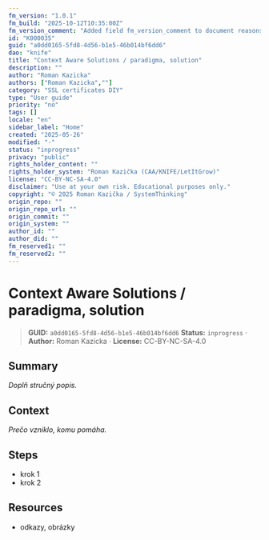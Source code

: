 ```yaml
---
fm_version: "1.0.1"
fm_build: "2025-10-12T10:35:00Z"
fm_version_comment: "Added field fm_version_comment to document reasons for FM updates"
id: "K000035"
guid: "a0dd0165-5fd8-4d56-b1e5-46b014bf6dd6"
dao: "knife"
title: "Context Aware Solutions / paradigma, solution"
description: ""
author: "Roman Kazicka"
authors: ["Roman Kazicka",""]
category: "SSL certificates DIY"
type: "User guide"
priority: "no"
tags: []
locale: "en"
sidebar_label: "Home"
created: "2025-05-26"
modified: "-"
status: "inprogress"
privacy: "public"
rights_holder_content: ""
rights_holder_system: "Roman Kazička (CAA/KNIFE/LetItGrow)"
license: "CC-BY-NC-SA-4.0"
disclaimer: "Use at your own risk. Educational purposes only."
copyright: "© 2025 Roman Kazička / SystemThinking"
origin_repo: ""
origin_repo_url: ""
origin_commit: ""
origin_system: ""
author_id: ""
author_did: ""
fm_reserved1: ""
fm_reserved2: ""
---
```

# Context Aware Solutions / paradigma, solution
<!-- fm-visible: start -->
> **GUID:** `a0dd0165-5fd8-4d56-b1e5-46b014bf6dd6`
> **Status:** `inprogress` · **Author:** Roman Kazicka · **License:** CC-BY-NC-SA-4.0
<!-- fm-visible: end -->

## Summary
_Doplň stručný popis._

## Context
_Prečo vzniklo, komu pomáha._

## Steps
- krok 1
- krok 2

## Resources
- odkazy, obrázky
